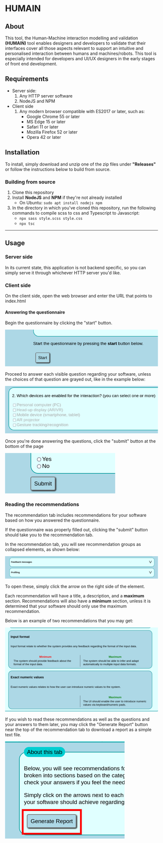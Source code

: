 # HUMAIN

## About

This tool, the Human-Machine interaction modelling and validation <b>(HUMAIN)</b> tool
enables designers and developers to validate that
their interfaces cover all those aspects relevant to
support an intuitive and personalised interaction between
humans and machines/robots. This tool is especially
intended for developers and UI/UX designers in the early
stages of front end development.

## Requirements

-   Server side:
    1. Any HTTP server software
    2. NodeJS and NPM
-   Client side
    1. Any modern browser compatible with ES2017 or later, such as:
        - Google Chrome 55 or later
        - MS Edge 15 or later
        - Safari 11 or later
        - Mozilla Firefox 52 or later
        - Opera 42 or later

## Installation

To install, simply download and unzip one of the zip files under **"Releases"** or follow the instructions below to build from source.

### Building from source

1. Clone this repository
2. Install **NodeJS** and **NPM** if they're not already installed
    - On Ubuntu: `sudo apt install nodejs npm`
3. In the directory in which you've cloned this repository, run the following commands to compile scss to css and Typescript to Javascript:
    - `npx sass style.scss style.css`
    - `npx tsc`

---

## Usage

### Server side

In its current state, this application is not backend specific, so you can simply serve it through whichever HTTP server you'd like.

### Client side

On the client side, open the web browser and enter the URL that points to index.html

#### Answering the questionnaire

Begin the questionnaire by clicking the "start" button.

![Screenshot displaying the start button](images/screenshots/startbutton.png)

Proceed to answer each visible question regarding your software, unless the choices of that question are grayed out, like in the example below:

![Screenshot displaying a grayed out question](images/screenshots/grayed-out-question.png)

Once you're done answering the questions, click the "submit" button at the bottom of the page

![Screenshot displaying the submit button](images/screenshots/submit-button.png)

### Reading the recommendations

The recommendation tab includes recommendations for your software based on how you answered the questionnaire.

If the questionnaire was properly filled out, clicking the "submit" button should take you to the recommendation tab.

In the recommendation tab, you will see recommendation groups as collapsed elements, as shown below:

![Screenshot displaying two recommendation groups](images/screenshots/recommendation-groups.png)

To open these, simply click the arrow on the right side of the element.

Each recommendation will have a title, a description, and a **maximum** section.
Recommendations will also have a **minimum** section,
unless it is determined that your software should only use
the maximum recommendation.

Below is an example of two recommendations that you may get:

![](images/screenshots/recommendations.png)

If you wish to read these recommendations as well as the questions and your answers to them later, you may click the "Generate Report" button near the top of the recommendation tab to download a report as a simple text file.

![Screenshot of the "Generate report" button](images/screenshots/generate-report-button.png)